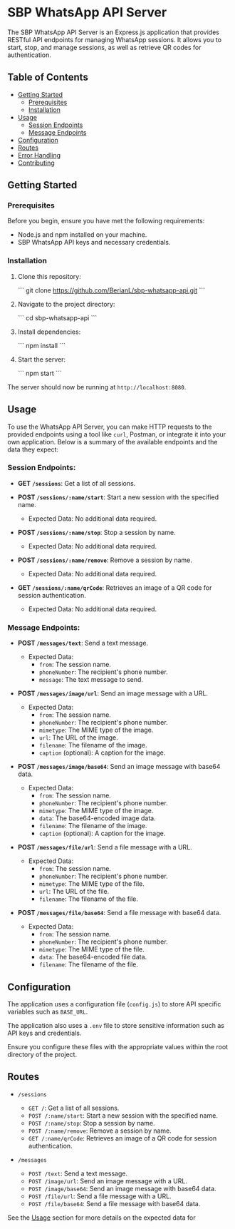 # SBP WhatsApp API Server

The SBP WhatsApp API Server is an Express.js application that provides RESTful API endpoints for managing WhatsApp sessions. It allows you to start, stop, and manage sessions, as well as retrieve QR codes for authentication.

## Table of Contents

- [Getting Started](#getting-started)
    - [Prerequisites](#prerequisites)
    - [Installation](#installation)
- [Usage](#usage)
    - [Session Endpoints](#session-endpoints)
    - [Message Endpoints](#message-endpoints)
- [Configuration](#configuration)
- [Routes](#routes)
- [Error Handling](#error-handling)
- [Contributing](#contributing)

## Getting Started

### Prerequisites

Before you begin, ensure you have met the following requirements:

- Node.js and npm installed on your machine.
- SBP WhatsApp API keys and necessary credentials.

### Installation

1. Clone this repository:

   \```
   git clone https://github.com/BerianL/sbp-whatsapp-api.git
   \```

2. Navigate to the project directory:

   \```
   cd sbp-whatsapp-api
   \```

3. Install dependencies:

   \```
   npm install
   \```

4. Start the server:

   \```
   npm start
   \```

The server should now be running at `http://localhost:8080`.

## Usage

To use the WhatsApp API Server, you can make HTTP requests to the provided endpoints using a tool like `curl`, Postman, or integrate it into your own application. Below is a summary of the available endpoints and the data they expect:

### Session Endpoints:

- **GET `/sessions`**: Get a list of all sessions.

- **POST `/sessions/:name/start`**: Start a new session with the specified name.
    - Expected Data: No additional data required.

- **POST `/sessions/:name/stop`**: Stop a session by name.
    - Expected Data: No additional data required.

- **POST `/sessions/:name/remove`**: Remove a session by name.
    - Expected Data: No additional data required.

- **GET `/sessions/:name/qrCode`**: Retrieves an image of a QR code for session authentication.
    - Expected Data: No additional data required.

### Message Endpoints:

- **POST `/messages/text`**: Send a text message.
    - Expected Data:
        - `from`: The session name.
        - `phoneNumber`: The recipient's phone number.
        - `message`: The text message to send.

- **POST `/messages/image/url`**: Send an image message with a URL.
    - Expected Data:
        - `from`: The session name.
        - `phoneNumber`: The recipient's phone number.
        - `mimetype`: The MIME type of the image.
        - `url`: The URL of the image.
        - `filename`: The filename of the image.
        - `caption` (optional): A caption for the image.

- **POST `/messages/image/base64`**: Send an image message with base64 data.
    - Expected Data:
        - `from`: The session name.
        - `phoneNumber`: The recipient's phone number.
        - `mimetype`: The MIME type of the image.
        - `data`: The base64-encoded image data.
        - `filename`: The filename of the image.
        - `caption` (optional): A caption for the image.

- **POST `/messages/file/url`**: Send a file message with a URL.
    - Expected Data:
        - `from`: The session name.
        - `phoneNumber`: The recipient's phone number.
        - `mimetype`: The MIME type of the file.
        - `url`: The URL of the file.
        - `filename`: The filename of the file.

- **POST `/messages/file/base64`**: Send a file message with base64 data.
    - Expected Data:
        - `from`: The session name.
        - `phoneNumber`: The recipient's phone number.
        - `mimetype`: The MIME type of the file.
        - `data`: The base64-encoded file data.
        - `filename`: The filename of the file.

## Configuration

The application uses a configuration file (`config.js`) to store API specific variables such as `BASE_URL`.

The application also uses a `.env` file to store sensitive information such as API keys and credentials.

Ensure you configure these files with the appropriate values within the root directory of the project.

## Routes

- `/sessions`
    - `GET /`: Get a list of all sessions.
    - `POST /:name/start`: Start a new session with the specified name.
    - `POST /:name/stop`: Stop a session by name.
    - `POST /:name/remove`: Remove a session by name.
    - `GET /:name/qrCode`: Retrieves an image of a QR code for session authentication.

- `/messages`
    - `POST /text`: Send a text message.
    - `POST /image/url`: Send an image message with a URL.
    - `POST /image/base64`: Send an image message with base64 data.
    - `POST /file/url`: Send a file message with a URL.
    - `POST /file/base64`: Send a file message with base64 data.

See the [Usage](#usage) section for more details on the expected data for
